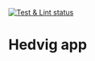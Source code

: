[![Test & Lint status](https://travis-ci.org/HedvigInsurance/app.svg?branch=marketing-carousel)](https://travis-ci.org/HedvigInsurance/app)

# Hedvig app

